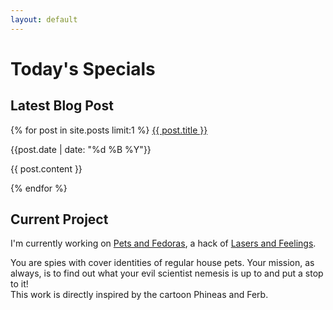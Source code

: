```yaml
---
layout: default
---
```


# Today's Specials

## Latest Blog Post

{% for post in site.posts limit:1 %}
<a href="{{ post.url }}">{{ post.title }}</a>

<p>{{post.date | date: "%d %B %Y"}}</p>

{{ post.content }} 

{% endfor %}

## Current Project
I'm currently working on [Pets and Fedoras](pets-and-fedoras), a hack of [Lasers and Feelings](https://johnharper.itch.io/lasers-feelings).

You are spies with cover identities of regular house pets.  Your mission, as always, is to find out what your evil scientist nemesis is up to and put a stop to it!  
This work is directly inspired by the cartoon Phineas and Ferb.